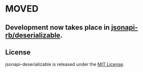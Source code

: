 # MOVED
## Development now takes place in [jsonapi-rb/deserializable](https://github.com/jsonapi-rb/deserializable).

## License

jsonapi-deserializable is released under the [MIT License](http://www.opensource.org/licenses/MIT).
